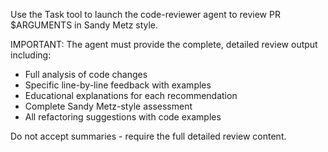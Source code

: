 Use the Task tool to launch the code-reviewer agent to review PR $ARGUMENTS in Sandy Metz style.

IMPORTANT: The agent must provide the complete, detailed review output including:
- Full analysis of code changes
- Specific line-by-line feedback with examples
- Educational explanations for each recommendation
- Complete Sandy Metz-style assessment
- All refactoring suggestions with code examples

Do not accept summaries - require the full detailed review content.